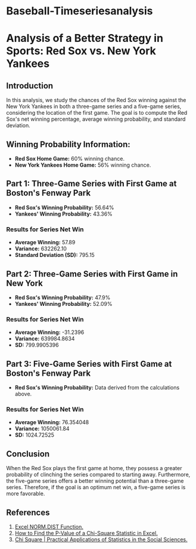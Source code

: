# Baseball-Timeseriesanalysis

# Analysis of a Better Strategy in Sports: Red Sox vs. New York Yankees

## Introduction
In this analysis, we study the chances of the Red Sox winning against the New York Yankees in both a three-game series and a five-game series, considering the location of the first game. The goal is to compute the Red Sox's net winning percentage, average winning probability, and standard deviation. 

## Winning Probability Information:
- **Red Sox Home Game:** 60% winning chance.
- **New York Yankees Home Game:** 56% winning chance.

## Part 1: Three-Game Series with First Game at Boston's Fenway Park

- **Red Sox's Winning Probability:** 56.64% 
- **Yankees' Winning Probability:** 43.36%

### Results for Series Net Win
- **Average Winning:** 57.89
- **Variance:** 632262.10
- **Standard Deviation (SD):** 795.15

## Part 2: Three-Game Series with First Game in New York

- **Red Sox's Winning Probability:** 47.9% 
- **Yankees' Winning Probability:** 52.09%

### Results for Series Net Win
- **Average Winning:** -31.2396
- **Variance:** 639984.8634
- **SD:** 799.9905396

## Part 3: Five-Game Series with First Game at Boston's Fenway Park

- **Red Sox's Winning Probability:** Data derived from the calculations above.
  
### Results for Series Net Win
- **Average Winning:** 76.354048
- **Variance:** 1050061.84
- **SD:** 1024.72525

## Conclusion
When the Red Sox plays the first game at home, they possess a greater probability of clinching the series compared to starting away. Furthermore, the five-game series offers a better winning potential than a three-game series. Therefore, if the goal is an optimum net win, a five-game series is more favorable.

## References
1. [Excel NORM.DIST Function.](https://exceljet.net/excel-functions/excel-norm.dist-function)
2. [How to Find the P-Value of a Chi-Square Statistic in Excel.](https://www.statology.org/p-value-of-chi-square-statistic-excel/)
3. [Chi Square | Practical Applications of Statistics in the Social Sciences.](https://www.southampton.ac.uk/passs/full_time_education/bivariate_analysis/chi_square.page)
